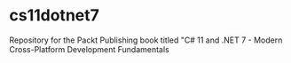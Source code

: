 # cs11dotnet7
Repository for the Packt Publishing book titled "C# 11 and .NET 7 - Modern Cross-Platform Development Fundamentals
